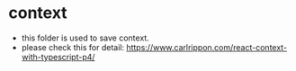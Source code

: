 # context
- this folder is used to save context.
- please check this for detail: https://www.carlrippon.com/react-context-with-typescript-p4/